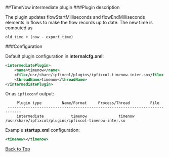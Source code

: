 ##<a name="top"></a>TimeNow intermediate plugin
###Plugin description

The plugin updates flowStartMilliseconds and flowEndMilliseconds elements in flows
to make the flow records up to date. The new time is computed as
```
old_time + (now - export_time)
```

###Configuration

Default plugin configuration in **internalcfg.xml**:

```xml
<intermediatePlugin>
    <name>timenow</name>
    <file>/usr/share/ipfixcol/plugins/ipfixcol-timenow-inter.so</file>
    <threadName>timenow</threadName>
</intermediatePlugin>
```

Or as `ipfixconf` output:
  
```
     Plugin type         Name/Format     Process/Thread         File        
 ----------------------------------------------------------------------------
	 intermediate            timenow              timenow           /usr/share/ipfixcol/plugins/ipfixcol-timenow-inter.so
```

Example **startup.xml** configuration:

```xml
<timenow></timenow>
```

[Back to Top](#top)
